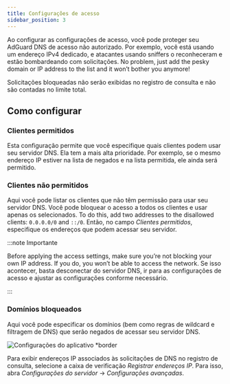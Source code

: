 ```yaml
---
title: Configurações de acesso
sidebar_position: 3
---
```


Ao configurar as configurações de acesso, você pode proteger seu AdGuard DNS de acesso não autorizado. Por exemplo, você está usando um endereço IPv4 dedicado, e atacantes usando sniffers o reconheceram e estão bombardeando com solicitações. No problem, just add the pesky domain or IP address to the list and it won’t bother you anymore!

Solicitações bloqueadas não serão exibidas no registro de consulta e não são contadas no limite total.

## Como configurar

### Clientes permitidos

Esta configuração permite que você especifique quais clientes podem usar seu servidor DNS. Ela tem a mais alta prioridade. Por exemplo, se o mesmo endereço IP estiver na lista de negados e na lista permitida, ele ainda será permitido.

### Clientes não permitidos

Aqui você pode listar os clientes que não têm permissão para usar seu servidor DNS. Você pode bloquear o acesso a todos os clientes e usar apenas os selecionados. To do this, add two addresses to the disallowed clients: `0.0.0.0/0` and `::/0`. Então, no campo _Clientes permitidos_, especifique os endereços que podem acessar seu servidor.

:::note Importante

Before applying the access settings, make sure you’re not blocking your own IP address. If you do, you won’t be able to access the network. Se isso acontecer, basta desconectar do servidor DNS, ir para as configurações de acesso e ajustar as configurações conforme necessário.

:::

### Domínios bloqueados

Aqui você pode especificar os domínios (bem como regras de wildcard e filtragem de DNS) que serão negados de acessar seu servidor DNS.

![Configurações do aplicativo \*border](https://cdn.adtidy.org/content/release_notes/dns/v2-5/AS-en.png)

Para exibir endereços IP associados às solicitações de DNS no registro de consulta, selecione a caixa de verificação _Registrar endereços IP_. Para isso, abra _Configurações do servidor_ → _Configurações avançadas_.
